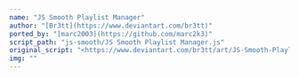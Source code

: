```yaml
---
name: "JS Smooth Playlist Manager"
author: "[Br3tt](https://www.deviantart.com/br3tt)"
ported_by: "[marc2003](https://github.com/marc2k3)"
script_path: "js-smooth/JS Smooth Playlist Manager.js"
original_script: "<https://www.deviantart.com/br3tt/art/JS-Smooth-Playlist-Manager-571376332>"
img: ""
---
```

